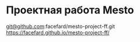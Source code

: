 # Проектная работа Mesto
git@github.com:facefard/mesto-project-ff.git
https://facefard.github.io/mesto-project-ff/

